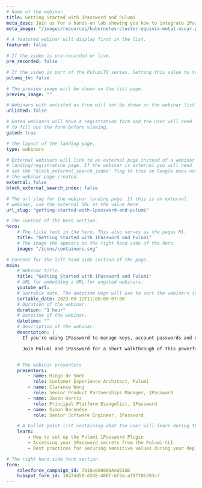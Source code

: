 ```yaml
---
# Name of the webinar.
title: Getting Started with 1Password and Pulumi
meta_desc: Join us for a hands-on lab showing you how to integrate 1Password into your Pulumi workflow.
meta_image: "/images/resources/kubernetes-cluster-equinix-metal-oscar.png"

# A featured webinar will display first in the list.
featured: false

# If the video is pre-recorded or live.
pre_recorded: false

# If the video is part of the PulumiTV series. Setting this value to true will list the video in the "PulumiTV" section.
pulumi_tv: false

# The preview image will be shown on the list page.
preview_image: ""

# Webinars with unlisted as true will not be shown on the webinar list
unlisted: false

# Gated webinars will have a registration form and the user will need
# to fill out the form before viewing.
gated: true

# The layout of the landing page.
type: webinars

# External webinars will link to an external page instead of a webinar
# landing/registration page. If the webinar is external you will need
# set the 'block_external_search_index' flag to true so Google does not index
# the webinar page created.
external: false
block_external_search_index: false

# The url slug for the webinar landing page. If this is an external
# webinar, use the external URL as the value here.
url_slug: "getting-started-with-1password-and-pulumi"

# The content of the hero section.
hero:
    # The title text in the hero. This also serves as the pages H1.
    title: "Getting Started with 1Password and Pulumi"
    # The image the appears on the right hand side of the hero.
    image: "/icons/containers.svg"

# Content for the left hand side section of the page.
main:
    # Webinar title.
    title: "Getting Started with 1Password and Pulumi"
    # URL for embedding a URL for ungated webinars.
    youtube_url:
    # Sortable date. The datetime Hugo will use to sort the webinars in date order.
    sortable_date: 2023-09-12T11:00:00-07:00
    # Duration of the webinar.
    duration: "1 hour"
    # Datetime of the webinar.
    datetime: ""
    # Description of the webinar.
    description: |
      If you’re using 1Password to manage keys, account passwords and other sensitive information you can now access those secrets from the Pulumi CLI using the new Pulumi 1Password plugin.

      Join Pulumi and 1Password for a short walkthrough of this powerful new feature and get your questions answered by the experts.


    # The webinar presenters
    presenters:
        - name: Ringo de Smet
          role: Customer Experience Architect, Pulumi
        - name: Clarence Wong
          role: Senior Product Partnerships Manager, 1Password
        - name: Jason Harris
          role: Principal Platform Evangelist, 1Password
        - name: Simon Barendse
          role: Senior Software Engineer, 1Password

    # A bullet point list containing what the user will learn during the webinar.
    learn:
        - How to set up the Pulumi 1Password Plugin
        - Accessing your 1Password secrets from the Pulumi CLI
        - Best practices for securing sensitive values during your deployments

# The right hand side form section.
form:
    salesforce_campaign_id: 701Du000000AnO6IAK
    hubspot_form_id: 18a7dd50-d3d8-480f-bf3a-af97706593c7
---
```

